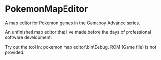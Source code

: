 # PokemonMapEditor
A map editor for Pokemon games in the Gameboy Advance series.

An unfinished map editor that I've made before the days of professional software development.

Try out the tool in: pokemon map editor\bin\Debug. ROM (Game file) is not provided.
